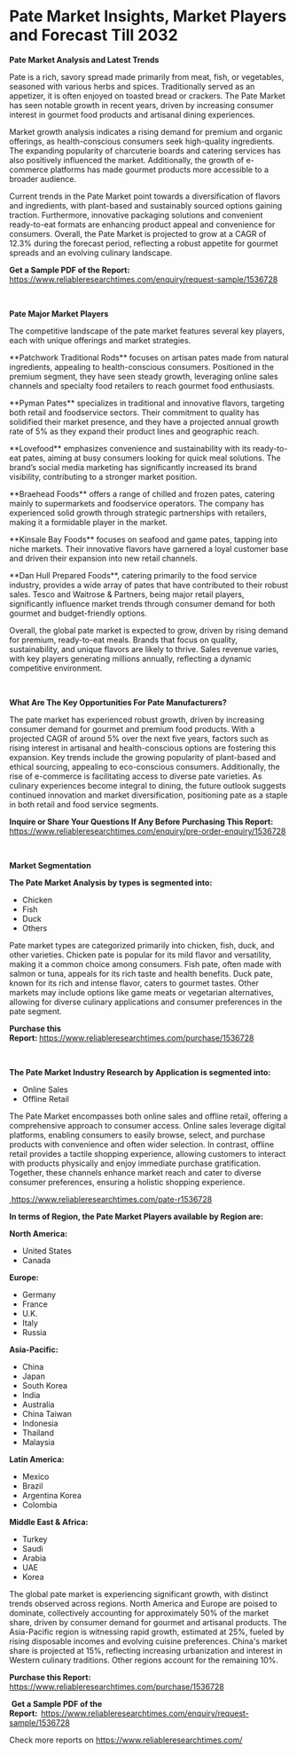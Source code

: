 <p><h1>Pate Market Insights, Market Players and Forecast Till 2032</h1></p><p><strong>Pate Market Analysis and Latest Trends</strong></p>
<p><p>Pate is a rich, savory spread made primarily from meat, fish, or vegetables, seasoned with various herbs and spices. Traditionally served as an appetizer, it is often enjoyed on toasted bread or crackers. The Pate Market has seen notable growth in recent years, driven by increasing consumer interest in gourmet food products and artisanal dining experiences. </p><p>Market growth analysis indicates a rising demand for premium and organic offerings, as health-conscious consumers seek high-quality ingredients. The expanding popularity of charcuterie boards and catering services has also positively influenced the market. Additionally, the growth of e-commerce platforms has made gourmet products more accessible to a broader audience.</p><p>Current trends in the Pate Market point towards a diversification of flavors and ingredients, with plant-based and sustainably sourced options gaining traction. Furthermore, innovative packaging solutions and convenient ready-to-eat formats are enhancing product appeal and convenience for consumers. Overall, the Pate Market is projected to grow at a CAGR of 12.3% during the forecast period, reflecting a robust appetite for gourmet spreads and an evolving culinary landscape.</p></p>
<p><strong>Get a Sample PDF of the Report:&nbsp;</strong> <a href="https://www.reliableresearchtimes.com/enquiry/request-sample/1536728?utm_campaign=3326&utm_medium=2&utm_source=Github&utm_content=ia&utm_term=07042025&utm_id=pate">https://www.reliableresearchtimes.com/enquiry/request-sample/1536728</a></p>
<p>&nbsp;</p>
<p><strong>Pate Major Market Players</strong></p>
<p><p>The competitive landscape of the pate market features several key players, each with unique offerings and market strategies. </p><p>**Patchwork Traditional Rods** focuses on artisan pates made from natural ingredients, appealing to health-conscious consumers. Positioned in the premium segment, they have seen steady growth, leveraging online sales channels and specialty food retailers to reach gourmet food enthusiasts.</p><p>**Pyman Pates** specializes in traditional and innovative flavors, targeting both retail and foodservice sectors. Their commitment to quality has solidified their market presence, and they have a projected annual growth rate of 5% as they expand their product lines and geographic reach.</p><p>**Lovefood** emphasizes convenience and sustainability with its ready-to-eat pates, aiming at busy consumers looking for quick meal solutions. The brand’s social media marketing has significantly increased its brand visibility, contributing to a stronger market position.</p><p>**Braehead Foods** offers a range of chilled and frozen pates, catering mainly to supermarkets and foodservice operators. The company has experienced solid growth through strategic partnerships with retailers, making it a formidable player in the market.</p><p>**Kinsale Bay Foods** focuses on seafood and game pates, tapping into niche markets. Their innovative flavors have garnered a loyal customer base and driven their expansion into new retail channels.</p><p>**Dan Hull Prepared Foods**, catering primarily to the food service industry, provides a wide array of pates that have contributed to their robust sales. Tesco and Waitrose & Partners, being major retail players, significantly influence market trends through consumer demand for both gourmet and budget-friendly options.</p><p>Overall, the global pate market is expected to grow, driven by rising demand for premium, ready-to-eat meals. Brands that focus on quality, sustainability, and unique flavors are likely to thrive. Sales revenue varies, with key players generating millions annually, reflecting a dynamic competitive environment.</p></p>
<p>&nbsp;</p>
<p><strong>What Are The Key Opportunities For Pate Manufacturers?</strong></p>
<p><p>The pate market has experienced robust growth, driven by increasing consumer demand for gourmet and premium food products. With a projected CAGR of around 5% over the next five years, factors such as rising interest in artisanal and health-conscious options are fostering this expansion. Key trends include the growing popularity of plant-based and ethical sourcing, appealing to eco-conscious consumers. Additionally, the rise of e-commerce is facilitating access to diverse pate varieties. As culinary experiences become integral to dining, the future outlook suggests continued innovation and market diversification, positioning pate as a staple in both retail and food service segments.</p></p>
<p><strong>Inquire or Share Your Questions If Any Before Purchasing This Report:</strong> <a href="https://www.reliableresearchtimes.com/enquiry/pre-order-enquiry/1536728?utm_campaign=3326&utm_medium=2&utm_source=Github&utm_content=ia&utm_term=07042025&utm_id=pate">https://www.reliableresearchtimes.com/enquiry/pre-order-enquiry/1536728</a></p>
<p>&nbsp;</p>
<p><strong>Market Segmentation</strong></p>
<p><strong>The Pate Market Analysis by types is segmented into:</strong></p>
<p><ul><li>Chicken</li><li>Fish</li><li>Duck</li><li>Others</li></ul></p>
<p><p>Pate market types are categorized primarily into chicken, fish, duck, and other varieties. Chicken pate is popular for its mild flavor and versatility, making it a common choice among consumers. Fish pate, often made with salmon or tuna, appeals for its rich taste and health benefits. Duck pate, known for its rich and intense flavor, caters to gourmet tastes. Other markets may include options like game meats or vegetarian alternatives, allowing for diverse culinary applications and consumer preferences in the pate segment.</p></p>
<p><strong>Purchase this Report:&nbsp;</strong><a href="https://www.reliableresearchtimes.com/purchase/1536728?utm_campaign=3326&utm_medium=2&utm_source=Github&utm_content=ia&utm_term=07042025&utm_id=pate">https://www.reliableresearchtimes.com/purchase/1536728</a></p>
<p>&nbsp;</p>
<p><strong>The Pate Market Industry Research by Application is segmented into:</strong></p>
<p><ul><li>Online Sales</li><li>Offline Retail</li></ul></p>
<p><p>The Pate Market encompasses both online sales and offline retail, offering a comprehensive approach to consumer access. Online sales leverage digital platforms, enabling consumers to easily browse, select, and purchase products with convenience and often wider selection. In contrast, offline retail provides a tactile shopping experience, allowing customers to interact with products physically and enjoy immediate purchase gratification. Together, these channels enhance market reach and cater to diverse consumer preferences, ensuring a holistic shopping experience.</p></p>
<p><a href="https://www.reliableresearchtimes.com/pate-r1536728?utm_campaign=3326&utm_medium=2&utm_source=Github&utm_content=ia&utm_term=07042025&utm_id=pate">&nbsp;https://www.reliableresearchtimes.com/pate-r1536728</a></p>
<p><strong>In terms of Region, the Pate Market Players available by Region are:</strong></p>
<p>
    <p> <strong> North America: </strong>
        <ul>
            <li>United States</li>
            <li>Canada</li>
        </ul>
        </p> 
    <p> <strong> Europe: </strong>
        <ul>
            <li>Germany</li>
            <li>France</li>
            <li>U.K.</li>
            <li>Italy</li>
            <li>Russia</li>
        </ul>
        </p> 
    <p> <strong> Asia-Pacific: </strong>
        <ul>
            <li>China</li>
            <li>Japan</li>
            <li>South Korea</li>
            <li>India</li>
            <li>Australia</li>
            <li>China Taiwan</li>
            <li>Indonesia</li>
            <li>Thailand</li>
            <li>Malaysia</li>
        </ul>
        </p> 
    <p> <strong> Latin America: </strong>
        <ul>
            <li>Mexico</li>
            <li>Brazil</li>
            <li>Argentina Korea</li>
            <li>Colombia</li>
        </ul>
        </p> 
    <p> <strong> Middle East & Africa: </strong>
        <ul>
            <li>Turkey</li>
            <li>Saudi</li>
            <li>Arabia</li>
            <li>UAE</li>
            <li>Korea</li>
        </ul>
    </p>
    </p>
<p><p>The global pate market is experiencing significant growth, with distinct trends observed across regions. North America and Europe are poised to dominate, collectively accounting for approximately 50% of the market share, driven by consumer demand for gourmet and artisanal products. The Asia-Pacific region is witnessing rapid growth, estimated at 25%, fueled by rising disposable incomes and evolving cuisine preferences. China's market share is projected at 15%, reflecting increasing urbanization and interest in Western culinary traditions. Other regions account for the remaining 10%.</p></p>
<p><strong>Purchase this Report: </strong><a href="https://www.reliableresearchtimes.com/purchase/1536728?utm_campaign=3326&utm_medium=2&utm_source=Github&utm_content=ia&utm_term=07042025&utm_id=pate">https://www.reliableresearchtimes.com/purchase/1536728</a></p>
<p>&nbsp;<strong>Get a Sample PDF of the Report:&nbsp;&nbsp;</strong><a href="https://www.reliableresearchtimes.com/enquiry/request-sample/1536728?utm_campaign=3326&utm_medium=2&utm_source=Github&utm_content=ia&utm_term=07042025&utm_id=pate">https://www.reliableresearchtimes.com/enquiry/request-sample/1536728</a></p>
<p><strong></strong></p>
<p>Check more reports on <a href="https://www.reliableresearchtimes.com/?utm_campaign=3326&utm_medium=2&utm_source=Github&utm_content=ia&utm_term=07042025&utm_id=pate">https://www.reliableresearchtimes.com/</a></p>